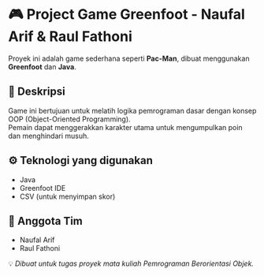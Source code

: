 # 🎮 Project Game Greenfoot - Naufal Arif & Raul Fathoni

Proyek ini adalah game sederhana seperti **Pac-Man**, dibuat menggunakan **Greenfoot** dan **Java**.

## 🧩 Deskripsi
Game ini bertujuan untuk melatih logika pemrograman dasar dengan konsep OOP (Object-Oriented Programming).  
Pemain dapat menggerakkan karakter utama untuk mengumpulkan poin dan menghindari musuh.

## ⚙️ Teknologi yang digunakan
- Java
- Greenfoot IDE
- CSV (untuk menyimpan skor)

## 👥 Anggota Tim
- Naufal Arif
- Raul Fathoni

💡 *Dibuat untuk tugas proyek mata kuliah Pemrograman Berorientasi Objek.*

